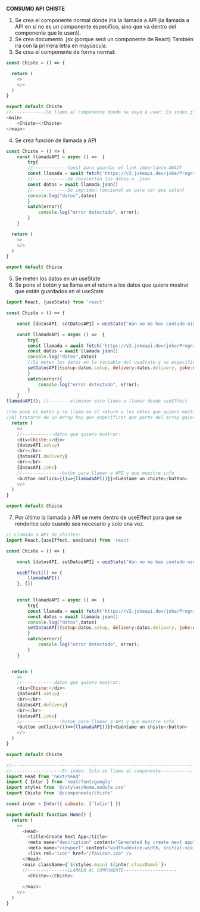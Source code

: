 **CONSUMO API**
**CHISTE**
1. Se crea el componente normal donde iría la llamada a API (la llamada a API en sí no es un componente especifico, sino que va dentro del componente que lo usará).
2. Se crea documento .jsx (porque será un componente de React) También irá con la primera letra en mayúscula. 
3.  Se crea el componente de forma normal: 
```javascript
const Chiste = () => {

  return (
    <>
    </>
  )
}

export default Chiste
//-------------Se llama al componente donde se vaya a usar: En index.js:
<main>
    <Chiste></Chiste>
</main>
```
4. Se crea función de llamada a API
```javascript
const Chiste = () => {
    const llamadaAPI = async () =>  {
        try{
        //-------------Const para guardar el link importante AWAIT 
        const llamada = await fetch('https://v2.jokeapi.dev/joke/Programming?lang=es')
        //-------------Se convierten los datos a .json
        const datos = await llamada.json()
        //-------------Se imprimen (opcional es para ver que salen)
        console.log("datos",datos)
        }
        catch(error){
            console.log("error detectado", error);
        }
    }

  return (
    <>
    </>
  )
}

export default Chiste
```
5. Se meten los datos en un useState
6. Se pone el botón y se llama en el return a los datos que quiero mostrar que están guardados en el useState

```javascript
import React, {useState} from 'react'

const Chiste = () => {

    const [datosAPI, setDatosAPI] = useState("Aún no me has contado ningún chiste")

    const llamadaAPI = async () =>  {
        try{
        const llamada = await fetch('https://v2.jokeapi.dev/joke/Programming?lang=es')
        const datos = await llamada.json()
        console.log("datos",datos)
        //Se meten los datos en la variable del useState y se especifica la clave:valor que se coge.
        setDatosAPI({setup:datos.setup, delivery:datos.delivery, joke:datos.joke})
        }
        catch(error){
            console.log("error detectado", error);
        }
    }
llamadaAPI(); //--------eliminar esta linea a llamar desde useEffect

//Se pone el botón y se llama en el return a los datos que quiero mostrar que estan guarados en el useState. 
//Al tratarse de un Array hay que especificar que parte del array quiero mostrar
  return (
    <>
    //------------datos que quiero mostrar: 
    <div>Chiste:</div>
    {datosAPI.setup}
    <br></br>
    {datosAPI.delivery}
    <br></br>
    {datosAPI.joke}
    //---------------botón para llamar a API y que muestre info
    <button onClick={()=>{llamadaAPI()}}>Cuéntame un chiste</button>
    </>
  )
}

export default Chiste
```
7. Por último la llamada a API se mete dentro de useEffect para que se renderice solo cuando sea necesario y solo una vez.

```javascript
// Llamada a API de chistes:
import React,{useEffect, useState} from 'react'

const Chiste = () => {

    const [datosAPI, setDatosAPI] = useState("Aún no me has contado ningún chiste")

    useEffect(() => {
        llamadaAPI()
    }, [])
    

    const llamadaAPI = async () =>  {
        try{
        const llamada = await fetch('https://v2.jokeapi.dev/joke/Programming?lang=es')
        const datos = await llamada.json()
        console.log("datos",datos)
        setDatosAPI({setup:datos.setup, delivery:datos.delivery, joke:datos.joke})
        }
        catch(error){
            console.log("error detectado", error);
        }
    }


  return (
    <>
    //------------datos que quiero mostrar: 
    <div>Chiste:</div>
    {datosAPI.setup}
    <br></br>
    {datosAPI.delivery}
    <br></br>
    {datosAPI.joke}
    //---------------botón para llamar a API y que muestre info
    <button onClick={()=>{llamadaAPI()}}>Cuéntame un chiste</button>
    </>
  )
}

export default Chiste

//--------------------------------------------------------------------
//-------------------En index: Solo se llama al componente------------
import Head from 'next/head'
import { Inter } from 'next/font/google'
import styles from '@/styles/Home.module.css'
import Chiste from '@/components/chiste'

const inter = Inter({ subsets: ['latin'] })

export default function Home() {
  return (
    <>
      <Head>
        <title>Create Next App</title>
        <meta name="description" content="Generated by create next app" />
        <meta name="viewport" content="width=device-width, initial-scale=1" />
        <link rel="icon" href="/favicon.ico" />
      </Head>
      <main className={`${styles.main} ${inter.className}`}>
      //---------------LLAMADA AL COMPONENTE--------------------
        <Chiste></Chiste>
      
      </main>
    </>
  )
}
```

